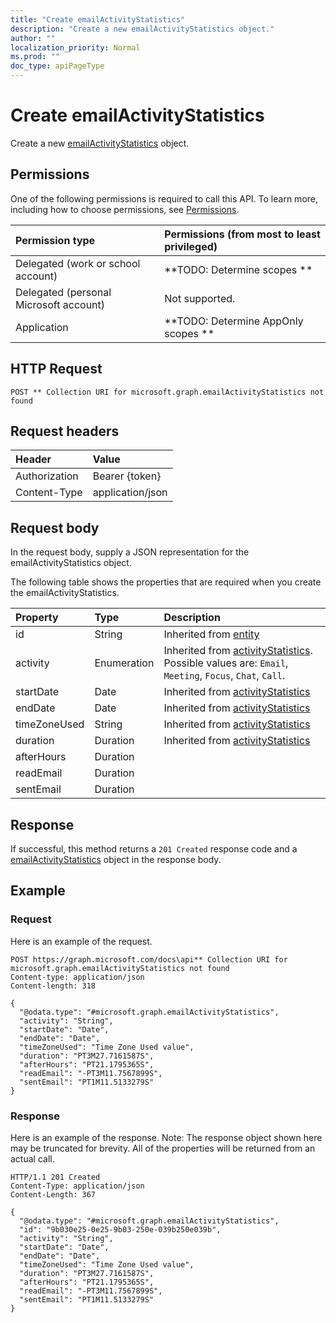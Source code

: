 ```yaml
---
title: "Create emailActivityStatistics"
description: "Create a new emailActivityStatistics object."
author: ""
localization_priority: Normal
ms.prod: ""
doc_type: apiPageType
---
```


# Create emailActivityStatistics

Create a new [emailActivityStatistics](../resources/emailactivitystatistics.md) object.

## Permissions
One of the following permissions is required to call this API. To learn more, including how to choose permissions, see [Permissions](/concepts/permissions-reference.md).

|Permission type|Permissions (from most to least privileged)|
|:---|:---|
|Delegated (work or school account)|**TODO: Determine scopes **|
|Delegated (personal Microsoft account)|Not supported.|
|Application|**TODO: Determine AppOnly scopes **|

## HTTP Request
<!-- {
  "blockType": "ignored"
}
-->
``` http
POST ** Collection URI for microsoft.graph.emailActivityStatistics not found
```

## Request headers
|Header|Value|
|:---|:---|
|Authorization|Bearer {token}|
|Content-Type|application/json|

## Request body
In the request body, supply a JSON representation for the emailActivityStatistics object.

The following table shows the properties that are required when you create the emailActivityStatistics.

|Property|Type|Description|
|:---|:---|:---|
|id|String| Inherited from [entity](../resources/entity.md)|
|activity|Enumeration| Inherited from [activityStatistics](../resources/activityStatistics.md). Possible values are: `Email`, `Meeting`, `Focus`, `Chat`, `Call`.|
|startDate|Date| Inherited from [activityStatistics](../resources/activityStatistics.md)|
|endDate|Date| Inherited from [activityStatistics](../resources/activityStatistics.md)|
|timeZoneUsed|String| Inherited from [activityStatistics](../resources/activityStatistics.md)|
|duration|Duration| Inherited from [activityStatistics](../resources/activityStatistics.md)|
|afterHours|Duration||
|readEmail|Duration||
|sentEmail|Duration||



## Response
If successful, this method returns a `201 Created` response code and a [emailActivityStatistics](../resources/emailactivitystatistics.md) object in the response body.

## Example

### Request
Here is an example of the request.
<!-- {
  "blockType": "request",
  "name": "create_emailactivitystatistics_from_"
}
-->
``` http
POST https://graph.microsoft.com/docs\api** Collection URI for microsoft.graph.emailActivityStatistics not found
Content-type: application/json
Content-length: 318

{
  "@odata.type": "#microsoft.graph.emailActivityStatistics",
  "activity": "String",
  "startDate": "Date",
  "endDate": "Date",
  "timeZoneUsed": "Time Zone Used value",
  "duration": "PT3M27.7161587S",
  "afterHours": "PT21.1795365S",
  "readEmail": "-PT3M11.7567899S",
  "sentEmail": "PT1M11.5133279S"
}
```

### Response
Here is an example of the response. Note: The response object shown here may be truncated for brevity. All of the properties will be returned from an actual call.
<!-- {
  "blockType": "response",
  "truncated": true,
  "@odata.type": "microsoft.graph.emailactivitystatistics"
}
-->
``` http
HTTP/1.1 201 Created
Content-Type: application/json
Content-Length: 367

{
  "@odata.type": "#microsoft.graph.emailActivityStatistics",
  "id": "9b030e25-0e25-9b03-250e-039b250e039b",
  "activity": "String",
  "startDate": "Date",
  "endDate": "Date",
  "timeZoneUsed": "Time Zone Used value",
  "duration": "PT3M27.7161587S",
  "afterHours": "PT21.1795365S",
  "readEmail": "-PT3M11.7567899S",
  "sentEmail": "PT1M11.5133279S"
}
```

